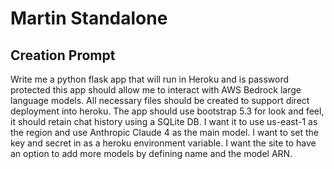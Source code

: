 # Martin Standalone



## Creation Prompt
Write me a python flask app that will run in Heroku and is password protected this app should allow me to interact with AWS Bedrock large language models. All necessary files should be created to support direct deployment into heroku. The app should use bootstrap 5.3 for look and feel, it should retain chat history using a SQLite DB. I want it to use us-east-1 as the region and use Anthropic Claude 4 as the main model. I want to set the key and secret in as a heroku environment variable. I want the site to have an option to add more models by defining name and the model ARN.